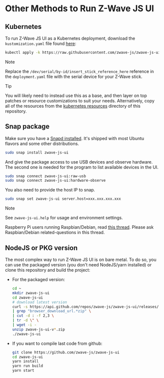 # Other Methods to Run Z-Wave JS UI

## Kubernetes

To run Z-Wave JS UI as a Kubernetes deployment, download the `kustomization.yaml` file found [here](https://raw.githubusercontent.com/zwave-js/zwave-js-ui/master/kustomization.yaml):

```bash
kubectl apply -k https://raw.githubusercontent.com/zwave-js/zwave-js-ui/master/kustomization.yaml
```

> [!NOTE]
> Replace the `/dev/serial/by-id/insert_stick_reference_here` reference in the `deployment.yaml` file with the serial device for your Z-Wave stick.

> [!TIP]
> You will likely need to instead use this as a base, and then layer on top patches or resource customizations to suit your needs. Alternatively, copy all of the resources from the [kubernetes resources](https://github.com/zwave-js/zwave-js-ui/tree/master/kubernetes) directory of this repository.

## Snap package

Make sure you have a [Snapd installed](https://snapcraft.io/docs/installing-snapd). It's shipped with most Ubuntu flavors and some other distributions.

```bash
sudo snap install zwave-js-ui
```

And give the package access to use USB devices and observe hardware. The second one is needed for the program to list available devices in the UI.

```bash
sudo snap connect zwave-js-ui:raw-usb
sudo snap connect zwave-js-ui:hardware-observe
```
You also need to provide the host IP to snap.
```bash
sudo snap set zwave-js-ui server.host=xxx.xxx.xxx.xxx
```

> [!NOTE]
> See `zwave-js-ui.help` for usage and environment settings.
>
> Raspberry Pi users running Raspbian/Debian, read [this thread](https://github.com/zwave-js/zwave-js-ui/discussions/1216#discussion-3364776). Please ask Raspbian/Debian related-questions in this thread.

## NodeJS or PKG version

The most complex way to run Z-Wave JS UI is on bare metal. To do so, you can use the packaged version (you don't need NodeJS/yarn installed) or clone this repository and build the project:

- For the packaged version:

    ```bash
    cd ~
    mkdir zwave-js-ui
    cd zwave-js-ui
    # download latest version
    curl -s https://api.github.com/repos/zwave-js/zwave-js-ui/releases/latest  \
    | grep "browser_download_url.*zip" \
    | cut -d : -f 2,3 \
    | tr -d \" \
    | wget -i -
    unzip zwave-js-ui-v*.zip
    ./zwave-js-ui
    ```

- If you want to compile last code from github:

    ```bash
    git clone https://github.com/zwave-js/zwave-js-ui
    cd zwave-js-ui
    yarn install
    yarn run build
    yarn start
    ```
